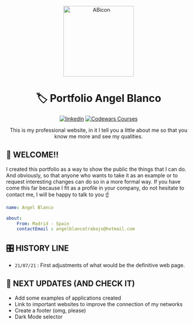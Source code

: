 <p align="center">
  <a href="https://github.com/AngelBlanco97">
    <img alt="ABicon" src="https://raw.githubusercontent.com/AngelBlanco97/PORTFOLIO/master/img/ab.png?token=ARSIOI74PMQ3ECWWIG5T4MDA65WPO" width="192px" height="192px"/>
  </a>
</p>

<h1 align="center">
  🏷 Portfolio Angel Blanco 
</h1>

<p align="center">
    <a href="www.linkedin.com/in/angelblanco97"><img src="https://raw.githubusercontent.com/AngelBlanco97/PORTFOLIO/2855b11e322621dc7d83af5ec667dddc8331b922/img/linkedin.svg?token=ARSIOI2EK2MNQS2DS6SFPU3A65W3U" alt="linkedin"/></a>
    <a href="https://www.codewars.com/users/AngelBlanco97"><img src="https://raw.githubusercontent.com/AngelBlanco97/PORTFOLIO/master/img/codewars_button_icon_151901.png?token=ARSIOI6W3DUG2VTZRFHUV2TA65XCK" alt="Codewars Courses"/></a>
</p>

<p align="center">
    This is my professional website, in it I tell you a little about me so that you know me more and see my qualities. 
</p>

## 🚀 WELCOME!! 

I created this portfolio as a way to show the public the things that I can do. And obviously, so that anyone who wants to take it as an example or to request interesting changes can do so in a more formal way. If you have come this far because I fit as a profile in your company, do not hesitate to contact me, I will be happy to talk to you ☝️

```yml
name: Angel Blanco

about:
    From: Madrid - Spain
    contactEmail : angelblancotrabajo@hotmail.com

```

## 🎛️ HISTORY LINE

- `21/07/21` : First adjustments of what would be the definitive web page.


## 🤔 NEXT UPDATES (AND CHECK IT)

- Add some examples of applications created
- Link to important websites to improve the connection of my networks
- Create a footer (omg, please)
- Dark Mode selector

